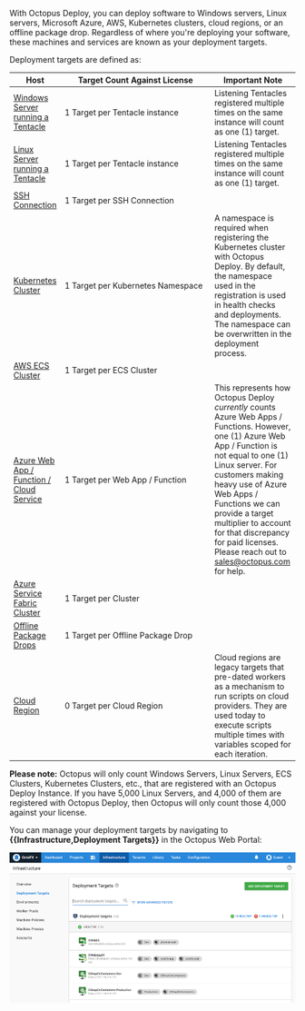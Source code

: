 With Octopus Deploy, you can deploy software to Windows servers, Linux servers, Microsoft Azure, AWS, Kubernetes clusters, cloud regions, or an offline package drop. Regardless of where you're deploying your software, these machines and services are known as your deployment targets.

Deployment targets are defined as:

|Host                                                                                                                   | <div style="width:250px">Target Count Against License</div> | Important Note       |
|---------------------------------------------------------------------------------------------------------------------- | ------------------------------------------------------------| ---------------------|
| [Windows Server running a Tentacle](/docs/infrastructure/deployment-targets/tentacle/windows)                 | 1 Target per Tentacle instance     | Listening Tentacles registered multiple times on the same instance will count as one (1) target. |
| [Linux Server running a Tentacle](/docs/infrastructure/deployment-targets/tentacle/linux)                    | 1 Target per Tentacle instance     | Listening Tentacles registered multiple times on the same instance will count as one (1) target. |
| [SSH Connection](/docs/infrastructure/deployment-targets/linux/ssh-target)                                         | 1 Target per SSH Connection        | | 
| [Kubernetes Cluster](/docs/infrastructure/deployment-targets/kubernetes-target)                              | 1 Target per Kubernetes Namespace  | A namespace is required when registering the Kubernetes cluster with Octopus Deploy.  By default, the namespace used in the registration is used in health checks and deployments.  The namespace can be overwritten in the deployment process.|
| [AWS ECS Cluster](/docs/infrastructure/deployment-targets/amazon-ecs-cluster-target)                               | 1 Target per ECS Cluster           | |
| [Azure Web App / Function  / Cloud Service](/docs/infrastructure/deployment-targets/azure/web-app-targets)   | 1 Target per Web App / Function    | This represents how Octopus Deploy _currently_ counts Azure Web Apps / Functions.  However, one (1) Azure Web App / Function is not equal to one (1) Linux server.  For customers making heavy use of Azure Web Apps / Functions we can provide a target multiplier to account for that discrepancy for paid licenses.  Please reach out to [sales@octopus.com](mailto:sales@octopus.com) for help. |
| [Azure Service Fabric Cluster](/docs/infrastructure/deployment-targets/azure/service-fabric-cluster-targets) | 1 Target per Cluster               | |
| [Offline Package Drops](/docs/infrastructure/deployment-targets/offline-package-drop)                              | 1 Target per Offline Package Drop  | |
| [Cloud Region](/docs/infrastructure/deployment-targets/cloud-regions)                                              | 0 Target per Cloud Region          | Cloud regions are legacy targets that pre-dated workers as a mechanism to run scripts on cloud providers.  They are used today to execute scripts multiple times with variables scoped for each iteration. |

**Please note:** Octopus will only count Windows Servers, Linux Servers, ECS Clusters, Kubernetes Clusters, etc., that are registered with an Octopus Deploy Instance.  If you have 5,000 Linux Servers, and 4,000 of them are registered with Octopus Deploy, then Octopus will only count those 4,000 against your license.  

You can manage your deployment targets by navigating to **{{Infrastructure,Deployment Targets}}** in the Octopus Web Portal:

![The deployment targets area of Octopus Deploy](/docs/shared-content/concepts/images/deployment-targets.png "width=500")
